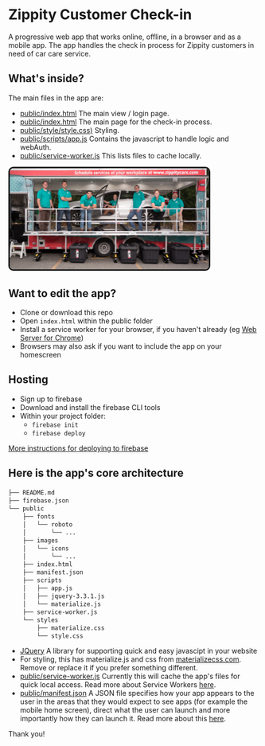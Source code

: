 # Zippity Customer Check-in 

A progressive web app that works online, offline, in a browser and as a mobile app. The app handles the check in process for Zippity customers in need of car care service.

## What's inside?

The main files in the app are:  

- [public/index.html](public/index.html) The main view / login page.
- [public/index.html](public/checkin.html) The main page for the check-in process.
- [public/style/style.css)](public/styles/materialize.css) Styling.
- [public/scripts/app.js](public/scripts/app.js) Contains the javascript to handle logic and webAuth.
- [public/service-worker.js](public/service-worker.js) This lists files to cache locally.

<img src="images/ZippityTeam.png" width="400" border="3" style="border-radius: 10px;">

## Want to edit the app?

- Clone or download this repo
- Open `index.html` within the public folder
- Install a service worker for your browser, if you haven't already (eg [Web Server for Chrome](https://developers.google.com/web/fundamentals/codelabs/your-first-pwapp/#install_and_verify_web_server))
- Browsers may also ask if you want to include the app on your homescreen

## Hosting

- Sign up to firebase  
- Download and install the firebase CLI tools  
- Within your project folder:
  - `firebase init`
  - `firebase deploy`

[More instructions for deploying to firebase](https://developers.google.com/web/fundamentals/codelabs/your-first-pwapp/#deploy_to_firebase)

## Here is the app's core architecture

```
├── README.md
├── firebase.json
└── public
    ├── fonts
    │   └── roboto
    │       └── ...
    ├── images
    │   └── icons
    │       └── ...
    ├── index.html
    ├── manifest.json
    ├── scripts
    │   ├── app.js
    │   ├── jquery-3.3.1.js
    │   └── materialize.js
    ├── service-worker.js
    └── styles
        ├── materialize.css
        └── style.css
```

- [JQuery](https://jquery.com/) A library for supporting quick and easy javascipt in your website
- For styling, this has materialize.js and css from [materializecss.com](http://materializecss.com/). Remove or replace it if you prefer something different.
- [public/service-worker.js](public/service-worker.js) Currently this will cache the app's files for quick local access. Read more about Service Workers [here](https://developers.google.com/web/fundamentals/primers/service-workers/).
- [public/manifest.json](public/manifest.json) A JSON file specifies how your app appears to the user in the areas that they would expect to see apps (for example the mobile home screen), direct what the user can launch and more importantly how they can launch it. Read more about this [here](https://developers.google.com/web/fundamentals/codelabs/your-first-pwapp/#support_native_integration).

Thank you!